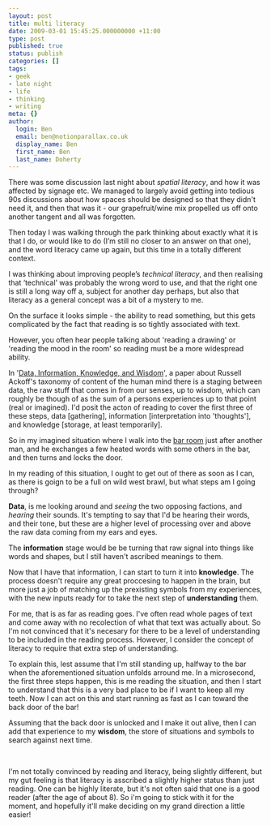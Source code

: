 ```yaml
---
layout: post
title: multi literacy
date: 2009-03-01 15:45:25.000000000 +11:00
type: post
published: true
status: publish
categories: []
tags:
- geek
- late night
- life
- thinking
- writing
meta: {}
author:
  login: Ben
  email: ben@notionparallax.co.uk
  display_name: Ben
  first_name: Ben
  last_name: Doherty
---
```

<p>There was some discussion last night about <em>spatial literacy</em>,  and how it was affected by signage etc. We managed to largely avoid  getting into tedious 90s discussions about how spaces should be  designed so that they didn't need it, and then that was it - our  grapefruit/wine mix propelled us off onto another tangent and all was  forgotten.</p>
<p>Then  today I was walking through the park thinking about exactly what it is  that I do, or would like to do (I’m still no closer to an answer on  that one), and the word literacy came up again, but this time in a  totally different context.</p>
<p>I was thinking about improving people’s <em>technical literacy</em>,  and then realising that ‘technical’ was probably the wrong word to use,  and that the right one is still a long way off a, subject for another  day perhaps, but also that literacy as a general concept was a bit of a  mystery to me.</p>
<p>On  the surface it looks simple - the ability to read something, but this  gets complicated by the fact that reading is so tightly associated with  text.</p>
<p>However, you often hear people talking about 'reading a drawing' or 'reading the mood in the room' so reading must be a more widespread ability.</p>
<p>In '<a href="http://www.systems-thinking.org/dikw/dikw.htm" target="_blank">Data, Information, Knowledge, and Wisdom</a>', a paper about Russell Ackoff's taxonomy of content of the human mind there is a staging between data, the raw stuff that comes in from our senses, up to wisdom, which can roughly be though of as the sum of a persons experiences up to that point (real or imagined). I'd posit the acton of reading to cover the first three of these steps, data [gathering], information [interpretation into 'thoughts'], and knowledge [storage, at least temporarily].</p>
<p>So in my imagined situation where I walk into the <a href="http://www.youtube.com/watch?v=yK543f0_UKc" target="_blank">bar room</a> just after another man, and he exchanges a few heated words with some others in the bar, and then turns and locks the door. </p>
<p>In my reading of this situation, I ought to get out of there as soon as I can, as there is goign to be a full on wild west brawl, but what steps am I going through?</p>
<p><strong>Data</strong>, is me looking around and <em>seeing</em> the two opposing factions, and <em>hearing</em> their sounds. It's tempting to say that I'd be hearing their words, and their tone, but these are a higher level of processing over and above the raw data coming from my ears and eyes.</p>
<p>The <strong>information</strong> stage would be be turning that raw signal into things like words and shapes, but I still haven't ascribed meanings to them.</p>
<p>Now that I have that information, I can start to turn it into <strong>knowledge</strong>. The process doesn't require any great proccesing to happen in the brain, but more just a job of matching up the prexisting symbols from my experiences, with the new inputs ready for to take the next step of <strong>understanding</strong> them.</p>
<p>For me, that is as far as reading goes. I've often read whole pages of text and come away with no recolection of what that text was actually about. So I'm not convinced that it's necesary for there to be a level of understanding to be included in the reading process. However, I consider the concept of literacy to require that extra step of understanding. </p>
<p>To explain this, lest assume that I'm still standing up, halfway to the bar when the aforementioned situation unfolds arround me. In a microsecond, the first three steps happen, this is me reading the situation, and then I start to understand that this is a very bad place to be if I want to keep all my teeth. Now I can act on this and start running as fast as I can toward the back door of the bar!</p>
<p>Assuming that the back door is unlocked and I make it out alive, then I can add that experience to my <strong>wisdom</strong>, the store of situations and symbols to search against next time.</p>
<p>&nbsp;</p>
<p>I'm not totally convinced by reading and literacy, being slightly different, but my gut feeling is that literacy is asscribed a slightly higher status than just reading. One can be highly literate, but it's not often said that one is a good reader (after the age of about 8). So i'm going to stick with it for the moment, and hopefully it'll make deciding on my grand direction a little easier!</p>
